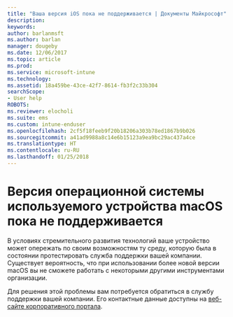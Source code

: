 ```yaml
---
title: "Ваша версия iOS пока не поддерживается | Документы Майкрософт"
description: 
keywords: 
author: barlanmsft
ms.author: barlan
manager: dougeby
ms.date: 12/06/2017
ms.topic: article
ms.prod: 
ms.service: microsoft-intune
ms.technology: 
ms.assetid: 18a459be-43ce-42f7-8614-fb3f2c33b304
searchScope:
- User help
ROBOTS: 
ms.reviewer: elocholi
ms.suite: ems
ms.custom: intune-enduser
ms.openlocfilehash: 2cf5f18feeb9f20b18206a303b78ed1867b9b026
ms.sourcegitcommit: a41ad9988a8c14e6b15123a9ea9bc29ac437a4ce
ms.translationtype: HT
ms.contentlocale: ru-RU
ms.lasthandoff: 01/25/2018
---
```

# <a name="your-macos-devices-operating-system-version-isnt-yet-supported"></a>Версия операционной системы используемого устройства macOS пока не поддерживается

В условиях стремительного развития технологий ваше устройство может опережать по своим возможностям ту среду, которую была в состоянии протестировать служба поддержки вашей компании. Существует вероятность, что при использовании более новой версии macOS вы не сможете работать с некоторыми другими инструментами организации.

Для решения этой проблемы вам потребуется обратиться в службу поддержки вашей компании. Его контактные данные доступны на [веб-сайте корпоративного портала](https://portal.manage.microsoft.com#HelpDeskDialog).
